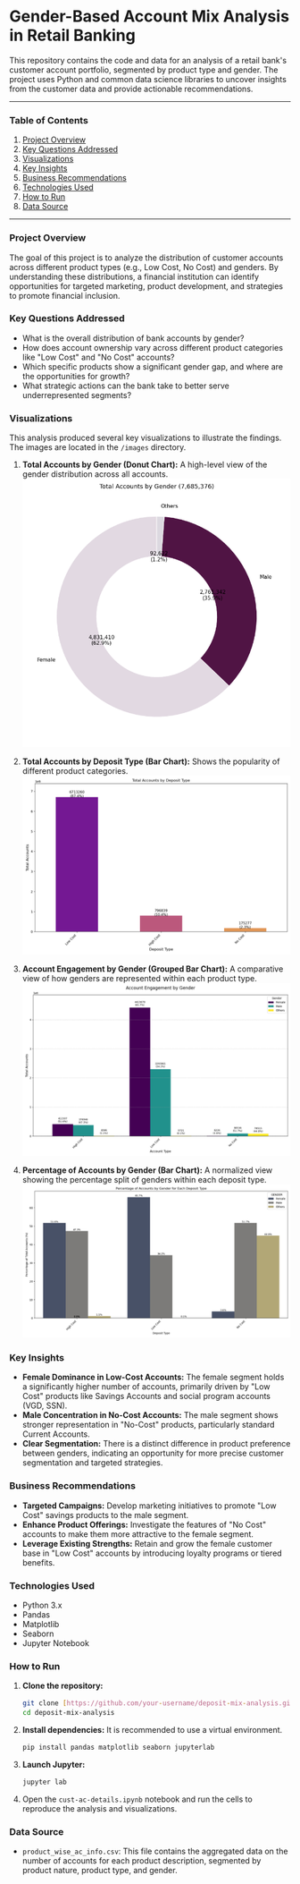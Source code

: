 # Gender-Based Account Mix Analysis in Retail Banking

This repository contains the code and data for an analysis of a retail bank's customer account portfolio, segmented by product type and gender. The project uses Python and common data science libraries to uncover insights from the customer data and provide actionable recommendations.

---

### Table of Contents
1.  [Project Overview](#project-overview)
2.  [Key Questions Addressed](#key-questions-addressed)
3.  [Visualizations](#visualizations)
4.  [Key Insights](#key-insights)
5.  [Business Recommendations](#business-recommendations)
6.  [Technologies Used](#technologies-used)
7.  [How to Run](#how-to-run)
8.  [Data Source](#data-source)

---

### Project Overview
The goal of this project is to analyze the distribution of customer accounts across different product types (e.g., Low Cost, No Cost) and genders. By understanding these distributions, a financial institution can identify opportunities for targeted marketing, product development, and strategies to promote financial inclusion.

### Key Questions Addressed
* What is the overall distribution of bank accounts by gender?
* How does account ownership vary across different product categories like "Low Cost" and "No Cost" accounts?
* Which specific products show a significant gender gap, and where are the opportunities for growth?
* What strategic actions can the bank take to better serve underrepresented segments?

### Visualizations
This analysis produced several key visualizations to illustrate the findings. The images are located in the `/images` directory.

1.  **Total Accounts by Gender (Donut Chart):** A high-level view of the gender distribution across all accounts.
    ![Total Accounts by Gender](images/total_ac_gender_donut.png)

2.  **Total Accounts by Deposit Type (Bar Chart):** Shows the popularity of different product categories.
    ![Total Accounts by Deposit Type](images/total_ac_deposit_type.png)

3.  **Account Engagement by Gender (Grouped Bar Chart):** A comparative view of how genders are represented within each product type.
    ![Account Engagement by Gender](images/deposit_engagement_by_gender.png)

4.  **Percentage of Accounts by Gender (Bar Chart):** A normalized view showing the percentage split of genders within each deposit type.
    ![Gender Percentage by Deposit](images/gender_percentage_by_deposit.png)


### Key Insights
* **Female Dominance in Low-Cost Accounts:** The female segment holds a significantly higher number of accounts, primarily driven by "Low Cost" products like Savings Accounts and social program accounts (VGD, SSN).
* **Male Concentration in No-Cost Accounts:** The male segment shows stronger representation in "No-Cost" products, particularly standard Current Accounts.
* **Clear Segmentation:** There is a distinct difference in product preference between genders, indicating an opportunity for more precise customer segmentation and targeted strategies.

### Business Recommendations
* **Targeted Campaigns:** Develop marketing initiatives to promote "Low Cost" savings products to the male segment.
* **Enhance Product Offerings:** Investigate the features of "No Cost" accounts to make them more attractive to the female segment.
* **Leverage Existing Strengths:** Retain and grow the female customer base in "Low Cost" accounts by introducing loyalty programs or tiered benefits.

### Technologies Used
* Python 3.x
* Pandas
* Matplotlib
* Seaborn
* Jupyter Notebook

### How to Run
1.  **Clone the repository:**
    ```bash
    git clone [https://github.com/your-username/deposit-mix-analysis.git](https://github.com/your-username/deposit-mix-analysis.git)
    cd deposit-mix-analysis
    ```
2.  **Install dependencies:**
    It is recommended to use a virtual environment.
    ```bash
    pip install pandas matplotlib seaborn jupyterlab
    ```
3.  **Launch Jupyter:**
    ```bash
    jupyter lab
    ```
4.  Open the `cust-ac-details.ipynb` notebook and run the cells to reproduce the analysis and visualizations.

### Data Source
* `product_wise_ac_info.csv`: This file contains the aggregated data on the number of accounts for each product description, segmented by product nature, product type, and gender.
